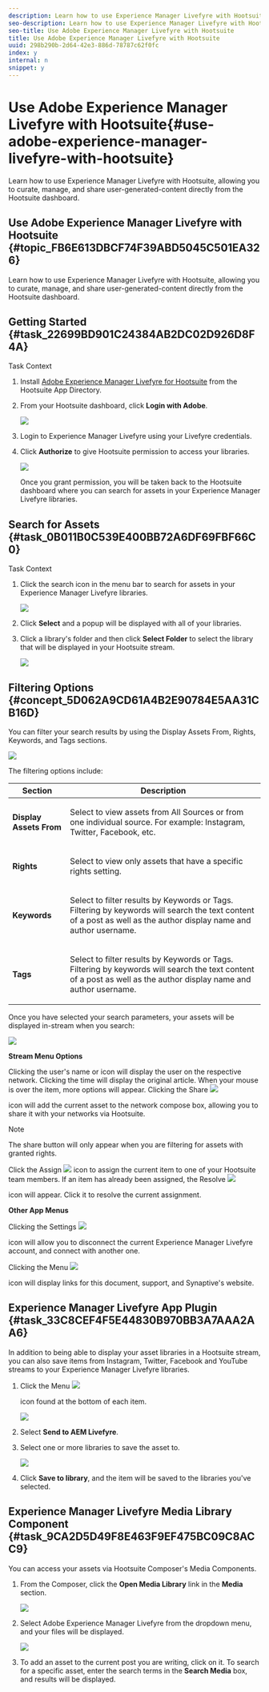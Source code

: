 ```yaml
---
description: Learn how to use Experience Manager Livefyre with Hootsuite, allowing you to curate, manage, and share user-generated-content directly from the Hootsuite dashboard.
seo-description: Learn how to use Experience Manager Livefyre with Hootsuite, allowing you to curate, manage, and share user-generated-content directly from the Hootsuite dashboard.
seo-title: Use Adobe Experience Manager Livefyre with Hootsuite
title: Use Adobe Experience Manager Livefyre with Hootsuite
uuid: 298b290b-2d64-42e3-886d-78787c62f0fc
index: y
internal: n
snippet: y
---
```


# Use Adobe Experience Manager Livefyre with Hootsuite{#use-adobe-experience-manager-livefyre-with-hootsuite}

Learn how to use Experience Manager Livefyre with Hootsuite, allowing you to curate, manage, and share user-generated-content directly from the Hootsuite dashboard.

## Use Adobe Experience Manager Livefyre with Hootsuite {#topic_FB6E613DBCF74F39ABD5045C501EA326}

Learn how to use Experience Manager Livefyre with Hootsuite, allowing you to curate, manage, and share user-generated-content directly from the Hootsuite dashboard.

## Getting Started {#task_22699BD901C24384AB2DC02D926D8F4A}

Task Context 

1. Install [Adobe Experience Manager Livefyre for Hootsuite](http://apps.hootsuite.com/0/adobe-livefyre) from the Hootsuite App Directory.
1. From your Hootsuite dashboard, click **Login with Adobe**.

   ![](assets/hootsuite-login.png)

1. Login to Experience Manager Livefyre using your Livefyre credentials.
1. Click **Authorize** to give Hootsuite permission to access your libraries.

   ![](assets/hootsuite-authorize.png)

   Once you grant permission, you will be taken back to the Hootsuite dashboard where you can search for assets in your Experience Manager Livefyre libraries. 

## Search for Assets {#task_0B011B0C539E400BB72A6DF69FBF66C0}

Task Context 

1. Click the search icon in the menu bar to search for assets in your Experience Manager Livefyre libraries.

   ![](assets/hootsuite-search.png)

1. Click **Select** and a popup will be displayed with all of your libraries.
1. Click a library's folder and then click **Select Folder** to select the library that will be displayed in your Hootsuite stream.

   ![](assets/hootsuite-select.png)

## Filtering Options {#concept_5D062A9CD61A4B2E90784E5AA31CB16D}

You can filter your search results by using the Display Assets From, Rights, Keywords, and Tags sections.

![](assets/hootsuite-filters.png)

The filtering options include:

<table id="table_0E8FFD7602BF4D00A3923983C0D8B5ED"> 
 <thead> 
  <tr> 
   <th colname="col1" class="entry"> Section </th> 
   <th colname="col2" class="entry"> Description </th> 
  </tr>
 </thead>
 <tbody> 
  <tr> 
   <td colname="col1"> <b>Display Assets From</b> </td> 
   <td colname="col2"> <p>Select to view assets from All Sources or from one individual source. For example: Instagram, Twitter, Facebook, etc. </p> </td> 
  </tr> 
  <tr> 
   <td colname="col1"> <b>Rights</b> </td> 
   <td colname="col2"> <p>Select to view only assets that have a specific rights setting. </p> </td> 
  </tr> 
  <tr> 
   <td colname="col1"> <b>Keywords</b> </td> 
   <td colname="col2"> <p>Select to filter results by Keywords or Tags. Filtering by keywords will search the text content of a post as well as the author display name and author username. </p> </td> 
  </tr> 
  <tr> 
   <td colname="col1"> <b>Tags</b> </td> 
   <td colname="col2"> <p> Select to filter results by Keywords or Tags. Filtering by keywords will search the text content of a post as well as the author display name and author username. </p> </td> 
  </tr> 
 </tbody> 
</table>

Once you have selected your search parameters, your assets will be displayed in-stream when you search:

![](assets/hootsuite-stream.png)

**Stream Menu Options**

Clicking the user's name or icon will display the user on the respective network. Clicking the time will display the original article. When your mouse is over the item, more options will appear. Clicking the Share ![](assets/mceclip8.png)

icon will add the current asset to the network compose box, allowing you to share it with your networks via Hootsuite.

>[!NOTE]
>
>The share button will only appear when you are filtering for assets with granted rights.

Click the Assign  ![](assets/mceclip10.png) icon to assign the current item to one of your Hootsuite team members. If an item has already been assigned, the Resolve  ![](assets/mceclip19.png)

icon will appear. Click it to resolve the current assignment.

**Other App Menus**

Clicking the Settings  ![](assets/mceclip11.png)

icon will allow you to disconnect the current Experience Manager Livefyre account, and connect with another one.

Clicking the Menu  ![](assets/mceclip12.png)

icon will display links for this document, support, and Synaptive's website. 

## Experience Manager Livefyre App Plugin {#task_33C8CEF4F5E44830B970BB3A7AAA2AA6}

In addition to being able to display your asset libraries in a Hootsuite stream, you can also save items from Instagram, Twitter, Facebook and YouTube streams to your Experience Manager Livefyre libraries. 

1. Click the Menu  ![](assets/mceclip12.png)

   icon found at the bottom of each item.

   ![](assets/hootsuite-menu-icon.png)

1. Select **Send to AEM Livefyre**.
1. Select one or more libraries to save the asset to.

   ![](assets/hootsuite-save.png)

1. Click **Save to library**, and the item will be saved to the libraries you've selected.

## Experience Manager Livefyre Media Library Component {#task_9CA2D5D49F8E463F9EF475BC09C8ACC9}

You can access your assets via Hootsuite Composer's Media Components. 

1. From the Composer, click the **Open Media Library** link in the **Media** section.

   ![](assets/hootsuite-open-media-library.png)

1. Select Adobe Experience Manager Livefyre from the dropdown menu, and your files will be displayed.

   ![](assets/hootsuite-aem-files.png)

1. To add an asset to the current post you are writing, click on it. To search for a specific asset, enter the search terms in the **Search Media** box, and results will be displayed.
